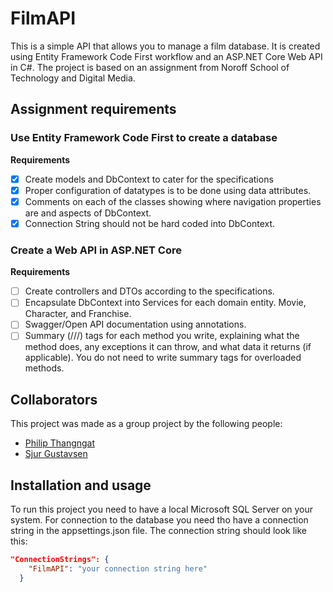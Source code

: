 # FilmAPI

This is a simple API that allows you to manage a film database. It is created using Entity Framework Code First workflow
and an ASP.NET Core Web API in C#. The project is based on an assignment from Noroff School of Technology and Digital
Media.

## Assignment requirements

### Use Entity Framework Code First to create a database

**Requirements**

- [x] Create models and DbContext to cater for the specifications
- [x] Proper configuration of datatypes is to be done using data attributes.
- [x] Comments on each of the classes showing where navigation properties are and aspects of DbContext.
- [x] Connection String should not be hard coded into DbContext.

### Create a Web API in ASP.NET Core

**Requirements**

- [ ] Create controllers and DTOs according to the specifications.
- [ ] Encapsulate DbContext into Services for each domain entity. Movie, Character, and Franchise.
- [ ] Swagger/Open API documentation using annotations.
- [ ] Summary (///) tags for each method you write, explaining what the method does, any exceptions it can throw, and
  what data it returns (if applicable). You do not need to write summary tags for overloaded methods.

## Collaborators

This project was made as a group project by the following people:

- [Philip Thangngat](https://github.com/thangfart)
- [Sjur Gustavsen](https://github.com/GustavsenSj)

## Installation and usage

To run this project you need to have a local Microsoft SQL Server on your system. For connection to the database you need tho have a connection string in the appsettings.json file. The connection string should look like this:

```json
"ConnectionStrings": {
    "FilmAPI": "your connection string here"
  }
```



